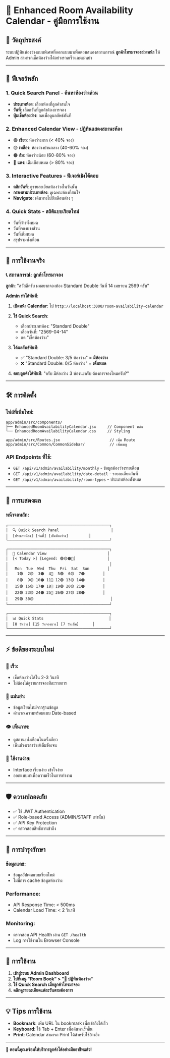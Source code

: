 # 📅 Enhanced Room Availability Calendar - คู่มือการใช้งาน

## 🎯 วัตถุประสงค์
ระบบปฏิทินห้องว่างแบบพิเศษที่ออกแบบมาเพื่อตอบสนองสถานการณ์ **ลูกค้าโทรมาจองล่วงหน้า** ให้ Admin สามารถเช็คห้องว่างได้อย่างรวดเร็วและแม่นยำ

---

## 🚀 ฟีเจอร์หลัก

### 1. **Quick Search Panel** - ค้นหาห้องว่างด่วน
- **ประเภทห้อง**: เลือกห้องที่ลูกค้าสนใจ
- **วันที่**: เลือกวันที่ลูกค้าต้องการจอง
- **ปุ่มเช็คห้องว่าง**: กดเพื่อดูผลลัพธ์ทันที

### 2. **Enhanced Calendar View** - ปฏิทินแสดงสถานะห้อง
- 🟢 **เขียว**: ห้องว่างมาก (< 40% จอง)
- 🟡 **เหลือง**: ห้องว่างปานกลาง (40-60% จอง)
- 🟠 **ส้ม**: ห้องว่างน้อย (60-80% จอง)
- 🔴 **แดง**: เต็มเกือบหมด (> 80% จอง)

### 3. **Interactive Features** - ฟีเจอร์เชิงโต้ตอบ
- **คลิกวันที่**: ดูรายละเอียดห้องว่างในวันนั้น
- **กรองตามประเภทห้อง**: ดูเฉพาะห้องที่สนใจ
- **Navigate**: เดินทางไปยังเดือนต่าง ๆ

### 4. **Quick Stats** - สถิติแบบเรียลไทม์
- วันที่ว่างทั้งหมด
- วันที่จองบางส่วน  
- วันที่เต็มหมด
- สรุปรวมทั้งเดือน

---

## 📱 การใช้งานจริง

### 📞 **สถานการณ์: ลูกค้าโทรมาจอง**

**ลูกค้า**: "สวัสดีครับ ผมอยากจองห้อง Standard Double วันที่ 14 เมษายน 2569 ครับ"

**Admin ทำได้ทันที**:

1. **เปิดหน้า Calendar**: ไป `http://localhost:3000/room-availability-calendar`

2. **ใช้ Quick Search**:
   - เลือกประเภทห้อง: "Standard Double" 
   - เลือกวันที่: "2569-04-14"
   - กด "เช็คห้องว่าง"

3. **ได้ผลลัพธ์ทันที**:
   - ✅ "Standard Double: 3/5 ห้องว่าง" = **มีห้องว่าง**
   - ❌ "Standard Double: 0/5 ห้องว่าง" = **เต็มหมด**

4. **ตอบลูกค้าได้ทันที**: "ครับ มีห้องว่าง 3 ห้องนะครับ ต้องการจองไหมครับ?"

---

## 🛠️ การติดตั้ง

### ไฟล์ที่เพิ่มใหม่:
```
app/admin/src/components/
├── EnhancedRoomAvailabilityCalendar.jsx     // Component หลัก
└── EnhancedRoomAvailabilityCalendar.css     // Styling

app/admin/src/Routes.jsx                      // เพิ่ม Route
app/admin/src/Common/CommonSidebar/           // เพิ่มเมนู
```

### API Endpoints ที่ใช้:
- `GET /api/v1/admin/availability/monthly` - ข้อมูลห้องว่างรายเดือน
- `GET /api/v1/admin/availability/date-detail` - รายละเอียดวันที่
- `GET /api/v1/admin/availability/room-types` - ประเภทห้องทั้งหมด

---

## 🎨 การแสดงผล

### หน้าจอหลัก:
```
┌─────────────────────────────────────────────┐
│  🔍 Quick Search Panel                       │
│  [ประเภทห้อง] [วันที่] [เช็คห้องว่าง]         │
└─────────────────────────────────────────────┘

┌─────────────────────────────────────────────┐
│  📅 Calendar View                           │
│  [< Today >] [Legend: 🟢🟡🟠🔴]              │
│                                             │
│   Mon  Tue  Wed  Thu  Fri  Sat  Sun        │
│    1🟢  2🟡  3🟠  4🔴  5🟢  6🟡  7🟠        │
│    8🟢  9🟡 10🟠 11🔴 12🟢 13🟡 14🟠        │
│   15🟢 16🟡 17🟠 18🔴 19🟢 20🟡 21🟠        │
│   22🟢 23🟡 24🟠 25🔴 26🟢 27🟡 28🟠        │
│   29🟢 30🟡                                  │
└─────────────────────────────────────────────┘

┌─────────────────────────────────────────────┐
│  📊 Quick Stats                             │
│  [8 วันว่าง] [15 วันจองบาง] [7 วันเต็ม]      │
└─────────────────────────────────────────────┘
```

---

## ⚡ ข้อดีของระบบใหม่

### 🚀 **เร็ว**:
- เช็คห้องว่างได้ใน 2-3 วินาที
- ไม่ต้องไล่ดูรายการจองทีละรายการ

### 🎯 **แม่นยำ**:
- ข้อมูลเรียลไทม์จากฐานข้อมูล
- คำนวณความพร้อมแบบ Date-based

### 👁️ **เห็นภาพ**:
- ดูสถานะทั้งเดือนในครั้งเดียว
- เห็นช่วงเวลาว่าง/เต็มชัดเจน

### 📱 **ใช้งานง่าย**:
- Interface เรียบง่าย เข้าใจง่าย
- ออกแบบมาเพื่อความเร็วในการทำงาน

---

## 🛡️ ความปลอดภัย

- ✅ ใช้ JWT Authentication
- ✅ Role-based Access (ADMIN/STAFF เท่านั้น)
- ✅ API Key Protection
- ✅ ตรวจสอบสิทธิ์การเข้าถึง

---

## 🔧 การบำรุงรักษา

### ข้อมูลแคช:
- ข้อมูลอัปเดตแบบเรียลไทม์
- ไม่มีการ cache ข้อมูลห้องว่าง

### Performance:
- API Response Time: < 500ms
- Calendar Load Time: < 2 วินาที

### Monitoring:
- ตรวจสอบ API Health ผ่าน `GET /health`
- Log การใช้งานใน Browser Console

---

## 🚀 การใช้งาน

1. **เข้าสู่ระบบ Admin Dashboard**
2. **ไปที่เมนู "Room Book" > "📅 ปฏิทินห้องว่าง"**
3. **ใช้ Quick Search เมื่อลูกค้าโทรมาจอง**
4. **คลิกดูรายละเอียดแต่ละวันตามต้องการ**

---

## 💡 Tips การใช้งาน

- **Bookmark**: เพิ่ม URL ใน bookmark เพื่อเข้าถึงได้เร็ว
- **Keyboard**: ใช้ Tab + Enter เพื่อค้นหาเร็วขึ้น  
- **Print**: Calendar สามารถ Print ได้สำหรับใช้อ้างอิง

---

**🎉 ตอนนี้คุณพร้อมให้บริการลูกค้าได้อย่างมืออาชีพแล้ว!**
